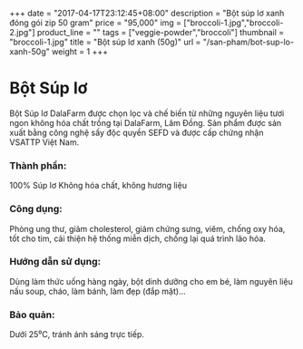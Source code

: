 +++
date = "2017-04-17T23:12:45+08:00"
description = "Bột súp lơ xanh đóng gói zip 50 gram"
price = "95,000"
img = ["broccoli-1.jpg","broccoli-2.jpg"]
product_line = ""
tags = ["veggie-powder","broccoli"]
thumbnail = "broccoli-1.jpg"
title = "Bột súp lơ xanh (50g)"
url = "/san-pham/bot-sup-lo-xanh-50g"
weight = 1
+++

# Bột Súp lơ

Bột Súp lơ DalaFarm được chọn lọc và chế biến từ những nguyên liệu 
tươi ngon không hóa chất trồng tại DalaFarm, Lâm Đồng. Sản phẩm được 
sản xuất bằng công nghệ sấy độc quyền SEFD và được cấp chứng nhận 
VSATTP Việt Nam.

### Thành phần: 
100% Súp lơ
Không hóa chất, không hương liệu

### Công dụng: 
Phòng ung thư, giảm cholesterol, 
giảm chứng sưng, viêm, chống 
oxy hóa, tốt cho tim, cải thiện 
hệ thống miễn dịch, chống lại 
quá trình lão hóa.

### Hướng dẫn sử dụng:  
Dùng làm thức uống hàng ngày, 
bột dinh dưỡng cho em bé, làm 
nguyên liệu nấu soup, cháo, làm 
bánh, làm đẹp (đắp mặt)…

### Bảo quản: 
Dưới 25⁰C, tránh ánh sáng trực tiếp.
